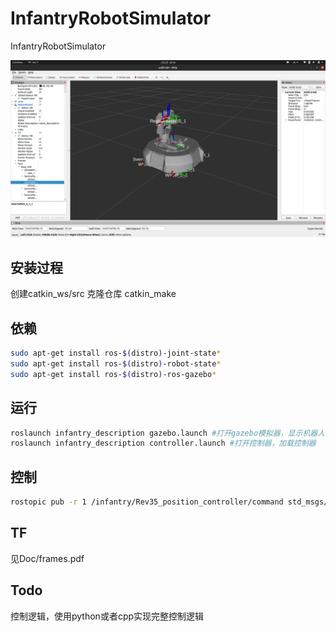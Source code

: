 # InfantryRobotSimulator
InfantryRobotSimulator

![avatar](./doc/1.png)
## 安装过程
创建catkin_ws/src
克隆仓库
catkin_make

## 依赖
```bash
sudo apt-get install ros-$(distro)-joint-state* 
sudo apt-get install ros-$(distro)-robot-state* 
sudo apt-get install ros-$(distro)-ros-gazebo*
```

## 运行
```bash
roslaunch infantry_description gazebo.launch #打开gazebo模拟器，显示机器人
roslaunch infantry_description controller.launch #打开控制器，加载控制器
```
## 控制
```bash
rostopic pub -r 1 /infantry/Rev35_position_controller/command std_msgs/Float64 "data: 1.0" # Rev35是中层对地盘的旋转轴，其他轴对应关系在xarco中可以查到
```
## TF
见Doc/frames.pdf

## Todo
控制逻辑，使用python或者cpp实现完整控制逻辑

